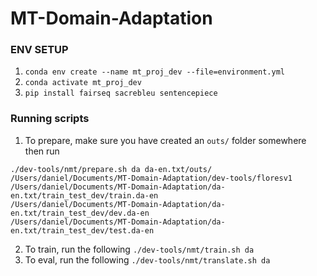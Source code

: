 # MT-Domain-Adaptation

### ENV SETUP
1) `conda env create --name mt_proj_dev --file=environment.yml`
2) `conda activate mt_proj_dev`
3) `pip install fairseq sacrebleu sentencepiece`

### Running scripts
1) To prepare, make sure you have created an `outs/` folder somewhere then run
```
./dev-tools/nmt/prepare.sh da da-en.txt/outs/ 
/Users/daniel/Documents/MT-Domain-Adaptation/dev-tools/floresv1
/Users/daniel/Documents/MT-Domain-Adaptation/da-en.txt/train_test_dev/train.da-en
/Users/daniel/Documents/MT-Domain-Adaptation/da-en.txt/train_test_dev/dev.da-en
/Users/daniel/Documents/MT-Domain-Adaptation/da-en.txt/train_test_dev/test.da-en
```
2) To train, run the following
   `./dev-tools/nmt/train.sh da`
3) To eval, run the following
   `./dev-tools/nmt/translate.sh da`